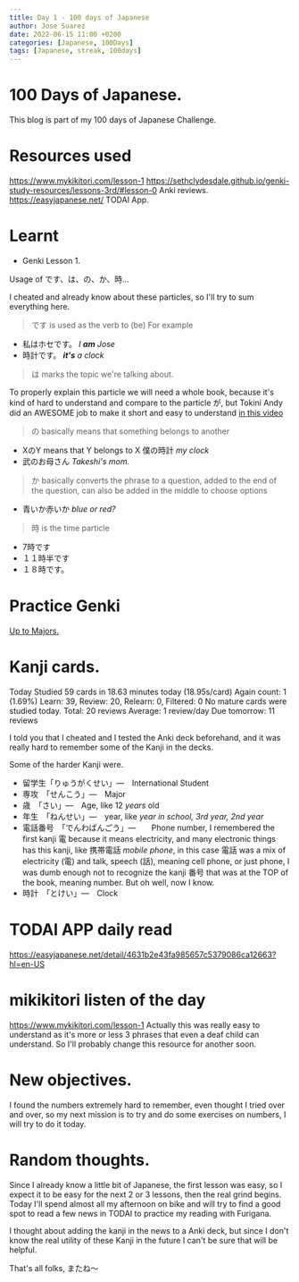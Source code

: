 ```yaml
---
title: Day 1 - 100 days of Japanese
author: Jose Suarez
date: 2022-06-15 11:00 +0200
categories: [Japanese, 100Days]
tags: [Japanese, streak, 100days]
---
```


# 100 Days of Japanese.

This blog is part of my 100 days of Japanese Challenge.


# Resources used
https://www.mykikitori.com/lesson-1
https://sethclydesdale.github.io/genki-study-resources/lessons-3rd/#lesson-0
Anki reviews.
https://easyjapanese.net/ TODAI App.


# Learnt

* Genki Lesson 1.

Usage of です、は、の、か、時...

I cheated and already know about these particles, so I'll try to sum everything here.

> です is used as the verb to (be) For example

* 私はホセです。
	_I **am** Jose_
* 時計です。
  _**it's** a clock_

> は marks the topic we're talking about.

To properly explain this particle we will need a whole book, because it's kind of hard to understand and compare to the particle が, but Tokini Andy did an AWESOME job to make it short and easy to understand [in this video](https://www.youtube.com/watch?v=ytjRoTwWnzw)

> の basically means that something belongs to another

* XのY means that Y belongs to X
  僕の時計
  _my clock_
* 武のお母さん
  _Takeshi's mom._

> か basically converts the phrase to a question, added to the end of the question, can also be added in the middle to choose options

* 青いか赤いか
  _blue or red?_

> 時 is the time particle　

* 7時です
* １１時半です
* １８時です。


# Practice Genki
[Up to Majors.](https://sethclydesdale.github.io/genki-study-resources/lessons-3rd/lesson-1/vocab-5/)


# Kanji cards.

Today
Studied 59 cards in 18.63 minutes today (18.95s/card)
Again count: 1 (1.69%)
Learn: 39, Review: 20, Relearn: 0, Filtered: 0
No mature cards were studied today.
Total:	20 reviews
Average:	1 review/day
Due tomorrow:	11 reviews

I told you that I cheated and I tested the Anki deck beforehand, and it was really hard to remember some of the Kanji in the decks.

Some of the harder Kanji were.

* 留学生「りゅうがくせい」―　International Student
* 専攻　「せんこう」―　Major
* 歳　「さい」―　Age, like 12 _years_ old
* 年生　「ねんせい」―　year, like _year in school, 3rd year, 2nd year_
* 電話番号　「でんわばんごう」―　　Phone number, I remembered the first kanji 電 because it means electricity, and many electronic things has this kanji, like 携帯電話 _mobile phone_, in this case 電話 was a mix of electricity (電) and talk, speech (話), meaning cell phone, or just phone, I was dumb enough not to recognize the kanji 番号 that was at the TOP of the book, meaning number. But oh well, now I know.
* 時計　「とけい」―　Clock

# TODAI APP daily read

https://easyjapanese.net/detail/4631b2e43fa985657c5379086ca12663?hl=en-US

# mikikitori listen of the day

https://www.mykikitori.com/lesson-1
Actually this was really easy to understand as it's more or less 3 phrases that even a deaf child can understand. So I'll probably change this resource for another soon.

# New objectives.
I found the numbers extremely hard to remember, even thought I tried over and over, so my next mission is to try and do some exercises on numbers, I will try to do it today.

# Random thoughts.
Since I already know a little bit of Japanese, the first lesson was easy, so I expect it to be easy for the next 2 or 3 lessons, then the real grind begins. Today I'll spend almost all my afternoon on bike and will try to find a good spot to read a few news in TODAI to practice my reading with Furigana.

I thought about adding the kanji in the news to a Anki deck, but since I don't know the real utility of these Kanji in the future I can't be sure that will be helpful.

That's all folks, またね～

